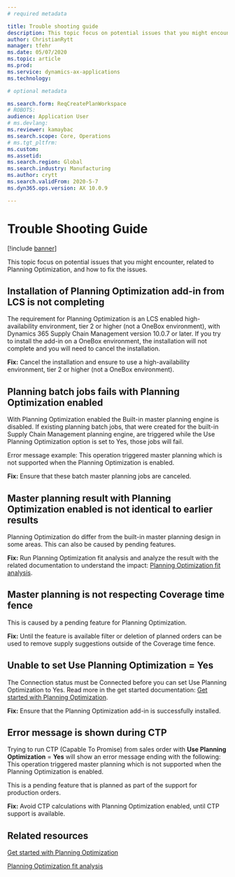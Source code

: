 ```yaml
---
# required metadata

title: Trouble shooting guide
description: This topic focus on potential issues that you might encounter, related to Planning Optimization, and how to fix the issue.
author: ChristianRytt
manager: tfehr
ms.date: 05/07/2020
ms.topic: article
ms.prod: 
ms.service: dynamics-ax-applications
ms.technology: 

# optional metadata

ms.search.form: ReqCreatePlanWorkspace
# ROBOTS: 
audience: Application User
# ms.devlang: 
ms.reviewer: kamaybac
ms.search.scope: Core, Operations
# ms.tgt_pltfrm: 
ms.custom: 
ms.assetid: 
ms.search.region: Global
ms.search.industry: Manufacturing
ms.author: crytt
ms.search.validFrom: 2020-5-7
ms.dyn365.ops.version: AX 10.0.9

---
```

# Trouble Shooting Guide

[!include [banner](../../includes/banner.md)]

This topic focus on potential issues that you might encounter, related to Planning Optimization, and how to fix the issues.

## Installation of Planning Optimization add-in from LCS is not completing

The requirement for Planning Optimization is an LCS enabled high-availability environment, tier 2 or higher (not a OneBox environment), with Dynamics 365 Supply Chain Management version 10.0.7 or later. If you try to install the add-in on a OneBox environment, the installation will not complete and you will need to cancel the installation.

**Fix:** Cancel the installation and ensure to use a high-availability environment, tier 2 or higher (not a OneBox environment).

## Planning batch jobs fails with Planning Optimization enabled

With Planning Optimization enabled the Built-in master planning engine is disabled. If existing planning batch jobs, that were created for the built-in Supply Chain Management planning engine, are triggered while the Use Planning Optimization option is set to Yes, those jobs will fail. 

Error message example: This operation triggered master planning which is not supported when the Planning Optimization is enabled.

**Fix:** Ensure that these batch master planning jobs are canceled.

## Master planning result with Planning Optimization enabled is not identical to earlier results

Planning Optimization do differ from the built-in master planning design in some areas. This can also be caused by pending features.

**Fix:** Run Planning Optimization fit analysis and analyze the result with the related documentation to understand the impact: [Planning Optimization fit analysis](planning-optimization-fit-analysis.md). 

## Master planning is not respecting Coverage time fence

This is caused by a pending feature for Planning Optimization.

**Fix:** Until the feature is available filter or deletion of planned orders can be used to remove supply suggestions outside of the Coverage time fence.

## Unable to set Use Planning Optimization = Yes

The Connection status must be Connected before you can set Use Planning Optimization to Yes. Read more in the get started documentation: [Get started with Planning Optimization](get-started.md).

**Fix:** Ensure that the Planning Optimization add-in is successfully installed.

## Error message is shown during CTP

Trying to run CTP (Capable To Promise) from sales order with **Use Planning Optimization** = **Yes** will show an error message ending with the following: This operation triggered master planning which is not supported when the Planning Optimization is enabled.

This is a pending feature that is planned as part of the support for production orders.

**Fix:** Avoid CTP calculations with Planning Optimization enabled, until CTP support is available.


## Related resources

[Get started with Planning Optimization](get-started.md)

[Planning Optimization fit analysis](planning-optimization-fit-analysis.md)

